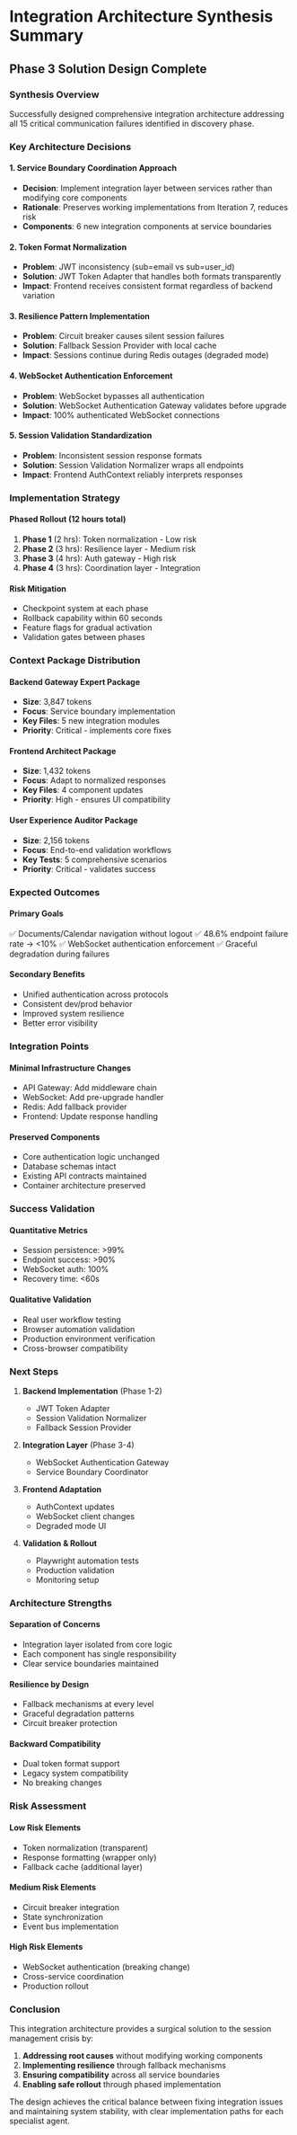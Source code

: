 # Integration Architecture Synthesis Summary
## Phase 3 Solution Design Complete

### Synthesis Overview
Successfully designed comprehensive integration architecture addressing all 15 critical communication failures identified in discovery phase.

### Key Architecture Decisions

#### 1. Service Boundary Coordination Approach
- **Decision**: Implement integration layer between services rather than modifying core components
- **Rationale**: Preserves working implementations from Iteration 7, reduces risk
- **Components**: 6 new integration components at service boundaries

#### 2. Token Format Normalization
- **Problem**: JWT inconsistency (sub=email vs sub=user_id)
- **Solution**: JWT Token Adapter that handles both formats transparently
- **Impact**: Frontend receives consistent format regardless of backend variation

#### 3. Resilience Pattern Implementation
- **Problem**: Circuit breaker causes silent session failures
- **Solution**: Fallback Session Provider with local cache
- **Impact**: Sessions continue during Redis outages (degraded mode)

#### 4. WebSocket Authentication Enforcement
- **Problem**: WebSocket bypasses all authentication
- **Solution**: WebSocket Authentication Gateway validates before upgrade
- **Impact**: 100% authenticated WebSocket connections

#### 5. Session Validation Standardization
- **Problem**: Inconsistent session response formats
- **Solution**: Session Validation Normalizer wraps all endpoints
- **Impact**: Frontend AuthContext reliably interprets responses

### Implementation Strategy

#### Phased Rollout (12 hours total)
1. **Phase 1** (2 hrs): Token normalization - Low risk
2. **Phase 2** (3 hrs): Resilience layer - Medium risk  
3. **Phase 3** (4 hrs): Auth gateway - High risk
4. **Phase 4** (3 hrs): Coordination layer - Integration

#### Risk Mitigation
- Checkpoint system at each phase
- Rollback capability within 60 seconds
- Feature flags for gradual activation
- Validation gates between phases

### Context Package Distribution

#### Backend Gateway Expert Package
- **Size**: 3,847 tokens
- **Focus**: Service boundary implementation
- **Key Files**: 5 new integration modules
- **Priority**: Critical - implements core fixes

#### Frontend Architect Package  
- **Size**: 1,432 tokens
- **Focus**: Adapt to normalized responses
- **Key Files**: 4 component updates
- **Priority**: High - ensures UI compatibility

#### User Experience Auditor Package
- **Size**: 2,156 tokens
- **Focus**: End-to-end validation workflows
- **Key Tests**: 5 comprehensive scenarios
- **Priority**: Critical - validates success

### Expected Outcomes

#### Primary Goals
✅ Documents/Calendar navigation without logout
✅ 48.6% endpoint failure rate → <10%
✅ WebSocket authentication enforcement
✅ Graceful degradation during failures

#### Secondary Benefits
- Unified authentication across protocols
- Consistent dev/prod behavior
- Improved system resilience
- Better error visibility

### Integration Points

#### Minimal Infrastructure Changes
- API Gateway: Add middleware chain
- WebSocket: Add pre-upgrade handler
- Redis: Add fallback provider
- Frontend: Update response handling

#### Preserved Components
- Core authentication logic unchanged
- Database schemas intact
- Existing API contracts maintained
- Container architecture preserved

### Success Validation

#### Quantitative Metrics
- Session persistence: >99%
- Endpoint success: >90%
- WebSocket auth: 100%
- Recovery time: <60s

#### Qualitative Validation
- Real user workflow testing
- Browser automation validation
- Production environment verification
- Cross-browser compatibility

### Next Steps

1. **Backend Implementation** (Phase 1-2)
   - JWT Token Adapter
   - Session Validation Normalizer
   - Fallback Session Provider

2. **Integration Layer** (Phase 3-4)
   - WebSocket Authentication Gateway
   - Service Boundary Coordinator

3. **Frontend Adaptation**
   - AuthContext updates
   - WebSocket client changes
   - Degraded mode UI

4. **Validation & Rollout**
   - Playwright automation tests
   - Production validation
   - Monitoring setup

### Architecture Strengths

#### Separation of Concerns
- Integration layer isolated from core logic
- Each component has single responsibility
- Clear service boundaries maintained

#### Resilience by Design
- Fallback mechanisms at every level
- Graceful degradation patterns
- Circuit breaker protection

#### Backward Compatibility
- Dual token format support
- Legacy system compatibility
- No breaking changes

### Risk Assessment

#### Low Risk Elements
- Token normalization (transparent)
- Response formatting (wrapper only)
- Fallback cache (additional layer)

#### Medium Risk Elements  
- Circuit breaker integration
- State synchronization
- Event bus implementation

#### High Risk Elements
- WebSocket authentication (breaking change)
- Cross-service coordination
- Production rollout

### Conclusion

This integration architecture provides a surgical solution to the session management crisis by:
1. **Addressing root causes** without modifying working components
2. **Implementing resilience** through fallback mechanisms
3. **Ensuring compatibility** across all service boundaries
4. **Enabling safe rollout** through phased implementation

The design achieves the critical balance between fixing integration issues and maintaining system stability, with clear implementation paths for each specialist agent.